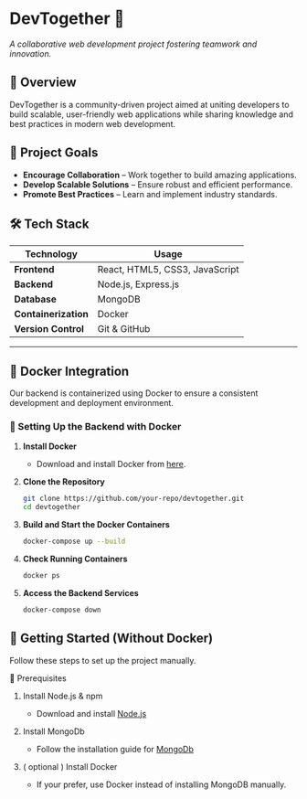# DevTogether 🚀  
*A collaborative web development project fostering teamwork and innovation.*

## 📌 Overview  
DevTogether is a community-driven project aimed at uniting developers to build scalable, user-friendly web applications while sharing knowledge and best practices in modern web development.  

## 🎯 Project Goals  
- **Encourage Collaboration** – Work together to build amazing applications.  
- **Develop Scalable Solutions** – Ensure robust and efficient performance.  
- **Promote Best Practices** – Learn and implement industry standards.  

## 🛠️ Tech Stack  
| **Technology**  | **Usage**  |
|---------------|----------|
| **Frontend**  | React, HTML5, CSS3, JavaScript  |
| **Backend**  | Node.js, Express.js  |
| **Database**  | MongoDB  |
| **Containerization**  | Docker  |
| **Version Control**  | Git & GitHub  |

---

## 🐳 Docker Integration  
Our backend is containerized using Docker to ensure a consistent development and deployment environment.  

### 🚀 Setting Up the Backend with Docker  
1. **Install Docker**  
   - Download and install Docker from [here](https://docs.docker.com/get-docker/).  

2. **Clone the Repository**  
   ```sh
   git clone https://github.com/your-repo/devtogether.git
   cd devtogether

3. **Build and Start the Docker Containers**
    ```sh
    docker-compose up --build

4. **Check Running Containers**
    ```sh
    docker ps
5. **Access the Backend Services**
    ```sh
    docker-compose down


## 🔧 Getting Started (Without Docker)
Follow these steps to set up the project manually.

🚀 Prerequisites
1. Install Node.js & npm
    + Download and install <a href="https://nodejs.org/">Node.js</a>

2. Install MongoDb
    + Follow the installation guide for <a href="https://www.mongodb.com/docs/manual/installation/">MongoDb</a>

3. ( optional ) Install Docker
    + If your prefer, use Docker instead of installing MongoDB manually.

    